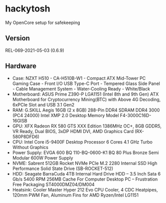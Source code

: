 # hackytosh
My OpenCore setup for safekeeping

## Version
REL-069-2021-05-03 (0.6.9)

## Hardware
* Case: NZXT H510 - CA-H510B-W1 - Compact ATX Mid-Tower PC Gaming Case - Front I/O USB Type-C Port - Tempered Glass Side Panel - Cable Management System - Water-Cooling Ready - White/Black 
* Motherboard: ASUS Prime Z390-P LGA1151 (Intel 8th and 9th Gen) ATX Motherboard for Cryptocurrency Mining(BTC) with Above 4G Decoding, 6xPCIe Slot and USB 3.1 Gen2 
* RAM: G.SKILL Aegis 16GB (2 x 8GB) 288-Pin DDR4 SDRAM DDR4 3000 (PC4 24000) Intel XMP 2.0 Desktop Memory Model F4-3000C16D-16GISB
* GPU: XFX Radeon RX 580 GTS XXX Edition 1386MHz OC+, 8GB GDDR5, VR Ready, Dual BIOS, 3xDP HDMI DVI, AMD Graphics Card (RX-580P8DFD6) 
* CPU: Intel Core i5-9400F Desktop Processor 6 Cores 4.1 GHz Turbo Without Graphics 
* Power Supply: EVGA 600 BQ 110-BQ-0600-K1 BQ 80 Plus Bronze Semi Modular 600W Power Supply 
* NVME: Sabrent 512GB Rocket NVMe PCIe M.2 2280 Internal SSD High Performance Solid State Drive (SB-ROCKET-512) 
* HDD: Seagate BarraCuda 4TB Internal Hard Drive HDD – 3.5 Inch Sata 6 Gb/s 5400 RPM 256MB Cache For Computer Desktop PC – Frustration Free Packaging ST4000DMZ04/DM004 
* Heatsink: Cooler Master Hyper 212 Evo CPU Cooler, 4 CDC Heatpipes, 120mm PWM Fan, Aluminum Fins for AMD Ryzen/Intel LG1151 


